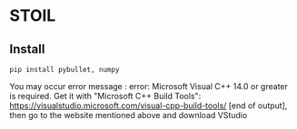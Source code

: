 # STOIL

## Install

```
pip install pybullet, numpy
```

You may occur error message : error: Microsoft Visual C++ 14.0 or greater is required. Get it with "Microsoft C++ Build Tools": https://visualstudio.microsoft.com/visual-cpp-build-tools/
      [end of output], then go to the website mentioned above and download VStudio
